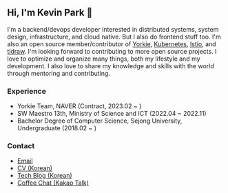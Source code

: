 ## Hi, I'm Kevin Park 👋
 
I'm a backend/devops developer interested in distributed systems, system design, infrastructure, and cloud native. But I also do frontend stuff too.
I'm also an open source member/contributor of [Yorkie](https://github.com/yorkie-team), [Kubernetes](https://github.com/kubernetes), [Istio](https://github.com/istio), and [tldraw](https://github.com/tldraw). I'm looking forward to contributing to more open source projects.
I love to optimize and organize many things, both my lifestyle and my development.
I also love to share my knowledge and skills with the world through mentoring and contributing.

### Experience

- Yorkie Team, NAVER (Contract, 2023.02 ~ )
- SW Maestro 13th, Ministry of Science and ICT (2022.04 ~ 2022.11)
- Bachelor Degree of Computer Science, Sejong University, Undergraduate (2018.02 ~ )

### Contact

- [Email](mailto:krapi0314@gmail.com)
- [CV (Korean)](https://bit.ly/3E2Bzei)
- [Tech Blog (Korean)](https://krapi0314.tistory.com/)
- [Coffee Chat (Kakao Talk)](https://open.kakao.com/o/sdhFPW0e)
